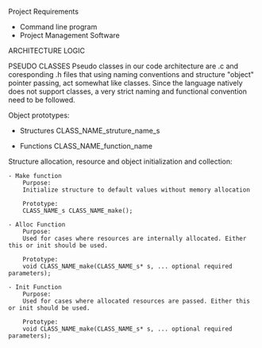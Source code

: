Project Requirements

- Command line program
- Project Management Software

ARCHITECTURE LOGIC

  PSEUDO CLASSES
  Pseudo classes in our code architecture are .c and coresponding .h files that using naming conventions and 
  structure "object" pointer passing, act somewhat like classes. Since the language natively does not support
  classes, a very strict naming and functional convention need to be followed.

  Object prototypes:

  - Structures
    CLASS_NAME_struture_name_s

  - Functions
    CLASS_NAME_function_name

  Structure allocation, resource and object initialization and collection:
    
    - Make function
        Purpose: 
        Initialize structure to default values without memory allocation

        Prototype: 
        CLASS_NAME_s CLASS_NAME_make();
         
    - Alloc Function
        Purpose:
        Used for cases where resources are internally allocated. Either this or init should be used.

        Prototype: 
        void CLASS_NAME_make(CLASS_NAME_s* s, ... optional required parameters);

    - Init Function
        Purpose: 
        Used for cases where allocated resources are passed. Either this or init should be used.

        Prototype: 
        void CLASS_NAME_make(CLASS_NAME_s* s, ... optional required parameters);
